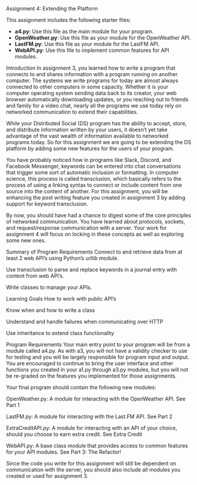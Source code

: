 Assignment 4: Extending the Platform

This assignment includes the following starter files:

* __a4.py__: Use this file as the main module for your program.
* __OpenWeather.py__: Use this file as your module for the OpenWeather API.
* __LastFM.py__: Use this file as your module for the LastFM API.
* __WebAPI.py__: Use this file to implement common features for API modules.

Introduction
In assignment 3, you learned how to write a program that connects to and shares information with a program running on another computer. The systems we write programs for today are almost always connected to other computers in some capacity. Whether it is your computer operating system sending data back to its creator, your web browser automatically downloading updates, or you reaching out to friends and family for a video chat, nearly all the programs we use today rely on networked communication to extend their capabilities.

While your Distributed Social (DS) program has the ability to accept, store, and distribute information written by your users, it doesn’t yet take advantage of the vast wealth of information available to networked programs today. So for this assignment we are going to be extending the DS platform by adding some new features for the users of your program.

You have probably noticed how in programs like Slack, Discord, and Facebook Messenger, keywords can be entered into chat conversations that trigger some sort of automatic inclusion or formatting. In computer science, this process is called transclusion, which basically refers to the process of using a linking syntax to connect or include content from one source into the content of another. For this assignment, you will be enhancing the post writing feature you created in assignment 3 by adding support for keyword transclusion.

By now, you should have had a chance to digest some of the core principles of networked communication. You have learned about protocols, sockets, and request/response communication with a server. Your work for assignment 4 will focus on locking in these concepts as well as exploring some new ones.

Summary of Program Requirements
Connect to and retrieve data from at least 2 web API’s using Python’s urllib module.

Use transclusion to parse and replace keywords in a journal entry with content from web API’s.

Write classes to manage your APIs.

Learning Goals
How to work with public API’s

Know when and how to write a class

Understand and handle failures when communicating over HTTP

Use inheritance to extend class functionality

Program Requirements
Your main entry point to your program will be from a module called a4.py. As with a3, you will not have a validity checker to use for testing and you will be largely responsible for program input and output. You are encouraged to continue to bring the user interface and other functions you created in your a1.py through a3.py modules, but you will not be re-graded on the features you implemented for those assignments.

Your final program should contain the following new modules:

OpenWeather.py: A module for interacting with the OpenWeather API. See Part 1

LastFM.py: A module for interacting with the Last.FM API. See Part 2

ExtraCreditAPI.py: A module for interacting with an API of your choice, should you choose to earn extra credit. See Extra Credit

WebAPI.py: A base class module that provides access to common features for your API modules. See Part 3: The Refactor!

Since the code you write for this assignment will still be dependent on communication with the server, you should also include all modules you created or used for assignment 3.
